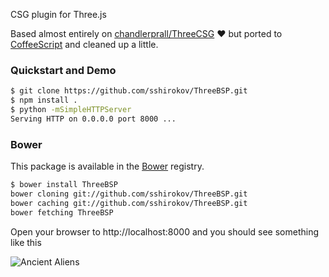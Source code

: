CSG plugin for Three.js

Based almost entirely on [chandlerprall/ThreeCSG](https://github.com/chandlerprall/ThreeCSG) :heart:
but ported to [CoffeeScript](http://coffeescript.org/) and cleaned up a little.

### Quickstart and Demo

```bash
$ git clone https://github.com/sshirokov/ThreeBSP.git
$ npm install .
$ python -mSimpleHTTPServer
Serving HTTP on 0.0.0.0 port 8000 ...
```

### Bower

This package is available in the [Bower](https://github.com/bower/bower) registry.

```bash
$ bower install ThreeBSP
bower cloning git://github.com/sshirokov/ThreeBSP.git
bower caching git://github.com/sshirokov/ThreeBSP.git
bower fetching ThreeBSP

```

Open your browser to http://localhost:8000 and you should see something
like this

![Ancient Aliens](http://f.cl.ly/items/0g29263M1y2K2P3i2143/Image%202013.05.15%202%3A04%3A48%20PM.png)
